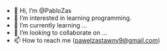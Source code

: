- 👋 Hi, I’m @PabloZas
- 👀 I’m interested in learning programming.
- 🌱 I’m currently learning ...
- 💞️ I’m looking to collaborate on ...
- 📫 How to reach me (pawelzastawny9@gmail.com)

<!---
PabloZas/PabloZas is a ✨ special ✨ repository because its `README.md` (this file) appears on your GitHub profile.
You can click the Preview link to take a look at your changes.
--->
